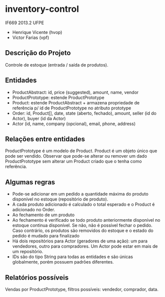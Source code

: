 # inventory-control
IF669 2013.2 UFPE

* Henrique Vicente (hvop)
* Victor Farias (vpf)

## Descrição do Projeto
Controle de estoque (entrada / saída de produtos).

## Entidades
* ProductAbstract: id, price (suggested), amount, name, vendor
* ProductPrototype: estende ProductPrototype
* Product: estende ProductAbstract + armazena propriedade de referência p/ id de ProductPrototype no atributo prototype
* Order: id, Product[], date, state (aberto, fechado), amount, seller (id do Actor), buyer (id da Actor)
* Actor (id, name, company (opcional), email, phone, address)

## Relações entre entidades
ProductPrototype é um modelo de Product. Product é um objeto único que pode ser vendido. Observar que pode-se alterar ou remover um dado ProductPrototype sem alterar um Product criado que o tenha como referência.

## Algumas regras
* Pode-se adicionar em um pedido a quantidade máxima do produto disponível no estoque (repositório de produto).
* A cada produto adicionado é calculado o total esperado e o Product é adicionado no Order.
* Ao fechamento de um produto 
* Ao fechamento é verificado se todo produto anteriormente disponível no estoque continua disponível. Se não, não é possível fechar o pedido. Caso contrário, os produtos são removidos do estoque e o estado do pedido é mudado para finalizado
* Há dois repositórios para Actor (geradores de uma ação): um para vendedores, outro para compradores. Um Actor pode estar em mais de um repositório.
* IDs são do tipo String para todas as entidades e são únicas globalmente, porém possuem padrões diferentes.


## Relatórios possíveis
Vendas por ProductPrototype, filtros possíveis: vendedor, comprador, data.